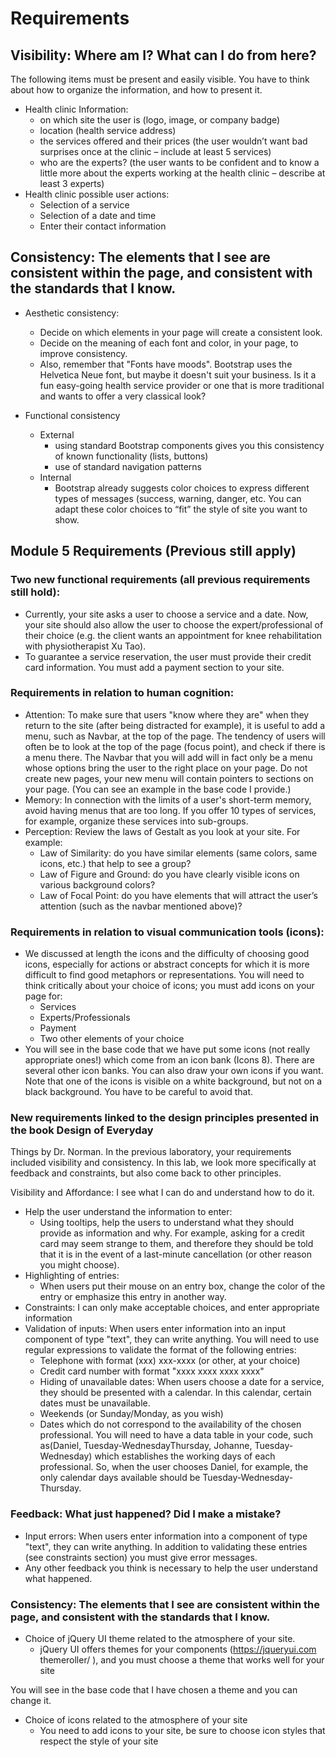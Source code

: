 # Requirements

## Visibility: Where am I? What can I do from here?
The following items must be present and easily visible. You have to think about how to organize the
information, and how to present it.
- Health clinic Information:
    - on which site the user is (logo, image, or company badge)
    - location (health service address)
    - the services offered and their prices (the user wouldn’t want bad surprises once at the clinic – include at least 5 services)
    - who are the experts? (the user wants to be confident and to know a little more about the experts working at the health clinic – describe at least 3 experts)
- Health clinic possible user actions:
    - Selection of a service
    - Selection of a date and time
    - Enter their contact information

## Consistency: The elements that I see are consistent within the page, and consistent with the standards that I know.
- Aesthetic consistency:
    - Decide on which elements in your page will create a consistent look.
    - Decide on the meaning of each font and color, in your page, to improve consistency.
    - Also, remember that "Fonts have moods". Bootstrap uses the Helvetica Neue font, but maybe it doesn't suit your business. Is it a fun easy-going health service provider or one that is more traditional and wants to offer a very classical look?

- Functional consistency
    - External
        - using standard Bootstrap components gives you this consistency of known functionality (lists, buttons)
        - use of standard navigation patterns
    - Internal
        - Bootstrap already suggests color choices to express different types of messages (success, warning, danger, etc. You can adapt these color choices to “fit” the style of site you want to show.


## Module 5 Requirements (Previous still apply)

### Two new functional requirements (all previous requirements still hold):
- Currently, your site asks a user to choose a service and a date. Now, your site should also allow the user to choose the expert/professional of their choice (e.g. the client wants an appointment for knee rehabilitation with physiotherapist Xu Tao).
- To guarantee a service reservation, the user must provide their credit card information. You must add a payment section to your site.

### Requirements in relation to human cognition:
- Attention: To make sure that users "know where they are" when they return to the site (after being distracted for example), it is useful to add a menu, such as Navbar, at the top of the page. The tendency of users will often be to look at the top of the page (focus point), and check if there is a menu there. The Navbar that you will add will in fact only be a menu whose options bring the user to the right place on your page. Do not create new pages, your new menu will contain pointers to sections on your page. (You can see an example in the base code I provide.)
- Memory: In connection with the limits of a user's short-term memory, avoid having
menus that are too long. If you offer 10 types of services, for example, organize these
services into sub-groups.
- Perception: Review the laws of Gestalt as you look at your site. For example:
    - Law of Similarity: do you have similar elements (same colors, same icons, etc.) that help to see a group?
    - Law of Figure and Ground: do you have clearly visible icons on various background colors?
    - Law of Focal Point: do you have elements that will attract the user’s attention (such as the navbar mentioned above)?
### Requirements in relation to visual communication tools (icons):
- We discussed at length the icons and the difficulty of choosing good icons, especially for actions or abstract concepts for which it is more difficult to find good metaphors or representations. You will need to think critically about your choice of icons; you must add icons on your page for:
    - Services
    - Experts/Professionals
    - Payment
    - Two other elements of your choice
- You will see in the base code that we have put some icons (not really appropriate ones!) which come from an icon bank (Icons 8). There are several other icon banks. You can also draw your own icons if you want. Note that one of the icons is visible on a white background, but not on a black background. You have to be careful to avoid that.
### New requirements linked to the design principles presented in the book Design of Everyday

Things by Dr. Norman. In the previous laboratory, your requirements included visibility and consistency. In this lab, we look more specifically at feedback and constraints, but also come back to other principles.

Visibility and Affordance: I see what I can do and understand how to do it.
- Help the user understand the information to enter:
    - Using tooltips, help the users to understand what they should provide as information and why. For example, asking for a credit card may seem strange to them, and therefore they should be told that it is in the event of a last-minute cancellation (or other reason you might choose).
- Highlighting of entries:
    - When users put their mouse on an entry box, change the color of the entry or emphasize this entry in another way.
- Constraints: I can only make acceptable choices, and enter appropriate information
- Validation of inputs: When users enter information into an input component of type "text", they can write anything. You will need to use regular expressions to validate the format of the following entries:
    - Telephone with format (xxx) xxx-xxxx (or other, at your choice)
    - Credit card number with format "xxxx xxxx xxxx xxxx"
    - Hiding of unavailable dates: When users choose a date for a service, they should be presented with a calendar. In this calendar, certain dates must be unavailable.
    - Weekends (or Sunday/Monday, as you wish)
    - Dates which do not correspond to the availability of the chosen professional. You will need to have a data table in your code, such as(Daniel, Tuesday-WednesdayThursday, Johanne, Tuesday-Wednesday) which establishes the working days of each professional. So, when the user chooses Daniel, for example, the only calendar days available should be Tuesday-Wednesday-Thursday.

### Feedback: What just happened? Did I make a mistake?
- Input errors: When users enter information into a component of type "text", they can write anything. In addition to validating these entries (see constraints section) you must give error messages.
- Any other feedback you think is necessary to help the user understand what happened.

### Consistency: The elements that I see are consistent within the page, and consistent with the standards that I know.
- Choice of jQuery UI theme related to the atmosphere of your site.
    - jQuery UI offers themes for your components (https://jqueryui.com themeroller/ ), and you must choose a theme that works well for your site
    
You will see in the base code that I have chosen a theme and you can change it.
- Choice of icons related to the atmosphere of your site
    - You need to add icons to your site, be sure to choose icon styles that respect the style of your site